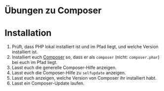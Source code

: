 # Übungen zu Composer

# Installation
1. Prüft, dass PHP lokal installiert ist und im Pfad liegt, und welche Version
   installiert ist.
1. Installiert euch [Composer](https://getcomposer.org/) so, dass er als
   `composer` (nicht: `composer.phar`) bei euch im Pfad liegt.
1. Lasst euch die generelle Composer-Hilfe anzeigen.
1. Lasst euch die Composer-Hilfe zu `selfupdate` anzeigen.
1. Lasst euch anzeigen, welche Version von Composer ihr installiert habt.
1. Lasst ein Composer-Update laufen.

